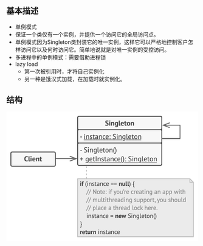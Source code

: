 ## 基本描述
- 单例模式
- 保证一个类仅有一个实例，并提供一个访问它的全局访问点。
- 单例模式因为Singleton类封装它的唯一实例，这样它可以严格地控制客户怎样访问它以及何时访问它。简单地说就是对唯一实例的受控访问。
- 多进程中的单例模式：需要借助进程锁
- lazy load
  - 第一次被引用时，才将自己实例化
  - 另一种是饿汉式加载，在加载时就实例化。
## 结构
![](./img.png)
